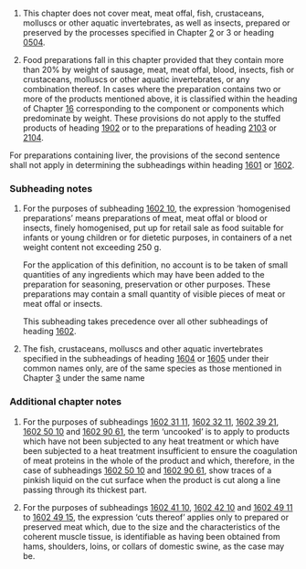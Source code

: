 1. This chapter does not cover meat, meat offal, fish, crustaceans, molluscs or other aquatic invertebrates, as well as insects, prepared or preserved by the processes specified in Chapter [2](/chapters/02) or 3 or heading [0504](/headings/0504).

2. Food preparations fall in this chapter provided that they contain more than 20% by weight of sausage, meat, meat offal, blood, insects, fish or crustaceans, molluscs or other aquatic invertebrates, or any combination thereof. In cases where the preparation contains two or more of the products mentioned above, it is classified within the heading of Chapter [16](/chapters/16) corresponding to the component or components which predominate by weight. These provisions do not apply to the stuffed products of heading [1902](/headings/1902) or to the preparations of heading [2103](/headings/2103) or [2104](/headings/2104).

For preparations containing liver, the provisions of the second sentence shall not apply in determining the subheadings within heading [1601](/headings/1601) or [1602](/headings/1602).

### Subheading notes

1. For the purposes of subheading [1602 10](/subheadings/1602100000-80), the expression ‘homogenised preparations’ means preparations of meat, meat offal or blood or insects, finely homogenised, put up for retail sale as food suitable for infants or young children or for dietetic purposes, in containers of a net weight content not exceeding 250 g. 

    For the application of this definition, no account is to be taken of small quantities of any ingredients which may have
    been added to the preparation for seasoning, preservation or other purposes. These preparations may contain a small quantity of visible pieces of meat or meat offal or insects. 
    
    This subheading takes precedence over all other subheadings of heading [1602](/headings/1602).

2. The fish, crustaceans, molluscs and other aquatic invertebrates specified in the subheadings of heading [1604](/headings/1604) or [1605](/headings/1605) under their common names only, are of the same species as those mentioned in Chapter [3](/chapters/03) under the same name

### Additional chapter notes

1. For the purposes of subheadings [1602 31 11](/subheadings/1602311100-80), [1602 32 11](/subheadings/1602321100-80), [1602 39 21](/subheadings/1602392100-80), [1602 50 10](/subheadings/1602501000-80) and [1602 90 61](/subheadings/1602906100-80), the term ‘uncooked’ is to apply to products which have not been subjected to any heat treatment or which have been subjected to a heat treatment insufficient to ensure the coagulation of meat proteins in the whole of the product and which, therefore, in the case of subheadings [1602 50 10](/subheadings/1602501000-80) and [1602 90 61](/subheadings/1602906100-80), show traces of a pinkish liquid on the cut surface when the product is cut along a line passing through its thickest part.

2. For the purposes of subheadings [1602 41 10](/subheadings/1602411000-80), [1602 42 10](/subheadings/1602421000-80) and [1602 49 11](/subheadings/1602491100-80) to [1602 49 15](/subheadings/1602491500-80), the expression ‘cuts thereof’ applies only to prepared or preserved meat which, due to the size and the characteristics of the coherent muscle tissue, is identifiable as having been obtained from hams, shoulders, loins, or collars of domestic swine, as the case may be.
